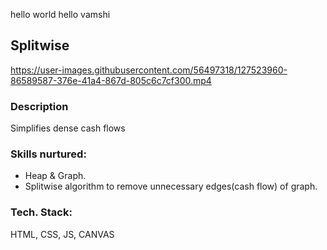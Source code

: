 hello world
hello vamshi

## Splitwise

https://user-images.githubusercontent.com/56497318/127523960-86589587-376e-41a4-867d-805c6c7cf300.mp4

### Description

Simplifies dense cash flows

### Skills nurtured:

- Heap & Graph.
- Splitwise algorithm to remove unnecessary edges(cash flow) of graph.

### Tech. Stack:

HTML, CSS, JS, CANVAS
